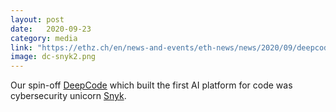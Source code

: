 ```yaml
---
layout: post
date:   2020-09-23
category: media
link: "https://ethz.ch/en/news-and-events/eth-news/news/2020/09/deepcode.html"
image: dc-snyk2.png
---
```


Our spin-off [DeepCode](https://www.deepcode.ai/) which built the first AI platform for code was cybersecurity unicorn [Snyk](https://snyk.io/).
